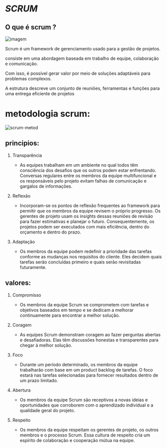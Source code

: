 # _**SCRUM**_

## O que é scrum ? 

![imagem](https://img.freepik.com/vetores-gratis/infografico-scrum_23-2148582396.jpg?t=st=1718303137~exp=1718306737~hmac=73de1badc055e67ac80b1e32d3556a3ab72326de3b031f7f7fbe634ed695630c&w=740)

Scrum é um framework de gerenciamento usado para a gestão de projetos.

consiste em uma abordagem baseada em trabalho de equipe, colaboração e comunicação.

Com isso, é possível gerar valor por meio de soluções adaptáveis para problemas complexos.

A estrutura descreve um conjunto de reuniões, ferramentas e funções para uma entrega eficiente de projetos

##

# metodologia scrum:
![scrum-metod](https://img.freepik.com/vetores-gratis/equipe-de-negocios-colocando-em-movimento-dentadas_1262-19219.jpg?t=st=1718304540~exp=1718308140~hmac=ec8e7fc827f02aaa3bc554e4d64d47d125741ce3a5a267b0a51baaa57f51aa30&w=740)

## principios:

1. Transparência

    - As equipes trabalham em um ambiente no qual todos têm consciência dos desafios que os outros podem estar enfrentando. Conversas regulares entre os membros da equipe multifuncional e os responsáveis pelo projeto evitam falhas de comunicação e gargalos de informações.

2. Reflexão

    - Incorporam-se os pontos de reflexão frequentes ao framework para permitir que os membros da equipe revisem o próprio progresso. Os gerentes de projeto usam os insights dessas reuniões de revisão para fazer estimativas e planejar o futuro. Consequentemente, os projetos podem ser executados com mais eficiência, dentro do orçamento e dentro do prazo.

3. Adaptação

    - Os membros da equipe podem redefinir a prioridade das tarefas conforme as mudanças nos requisitos do cliente. Eles decidem quais tarefas serão concluídas primeiro e quais serão revisitadas futuramente.


## valores:

1. Compromisso

    - Os membros da equipe Scrum se comprometem com tarefas e objetivos baseados em tempo e se dedicam a melhorar continuamente para encontrar a melhor solução.

2. Coragem

    - As equipes Scrum demonstram coragem ao fazer perguntas abertas e desafiadoras. Elas têm discussões honestas e transparentes para chegar à melhor solução.

3. Foco

    - Durante um período determinado, os membros da equipe trabalharão com base em um product backlog de tarefas. O foco estará nas tarefas selecionadas para fornecer resultados dentro de um prazo limitado.

4. Abertura

    - Os membros da equipe Scrum são receptivos a novas ideias e oportunidades que corroborem com o aprendizado individual e a qualidade geral do projeto.

5. Respeito

    - Os membros da equipe respeitam os gerentes de projeto, os outros membros e o processo Scrum. Essa cultura de respeito cria um espírito de colaboração e cooperação mútua na equipe.
